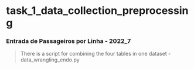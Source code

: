 # task_1_data_collection_preprocessing

### Entrada de Passageiros por Linha - 2022_7
> There is a script for combining the four tables in one dataset - data_wrangling_endo.py
